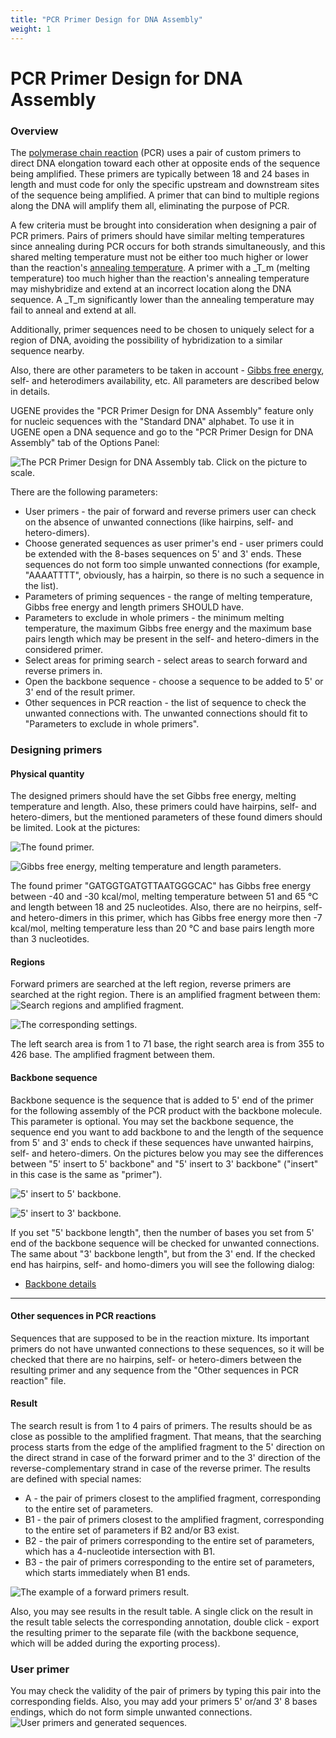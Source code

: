 ```yaml
---
title: "PCR Primer Design for DNA Assembly"
weight: 1
---
```



# PCR Primer Design for DNA Assembly

### Overview

The [polymerase chain reaction](https://en.wikipedia.org/wiki/Polymerase_chain_reaction) (PCR) uses a pair of custom primers to direct DNA elongation toward each other at opposite ends of the sequence being amplified. These primers are typically between 18 and 24 bases in length and must code for only the specific upstream and downstream sites of the sequence being amplified. A primer that can bind to multiple regions along the DNA will amplify them all, eliminating the purpose of PCR.

A few criteria must be brought into consideration when designing a pair of PCR primers. Pairs of primers should have similar melting temperatures since annealing during PCR occurs for both strands simultaneously, and this shared melting temperature must not be either too much higher or lower than the reaction's [annealing temperature](https://en.wikipedia.org/wiki/Annealing_\(biology\) "Annealing (biology)"). A primer with a _T_m (melting temperature) too much higher than the reaction's annealing temperature may mishybridize and extend at an incorrect location along the DNA sequence. A _T_m significantly lower than the annealing temperature may fail to anneal and extend at all.

Additionally, primer sequences need to be chosen to uniquely select for a region of DNA, avoiding the possibility of hybridization to a similar sequence nearby.

Also, there are other parameters to be taken in account - [Gibbs free energy](https://en.wikipedia.org/wiki/Gibbs_free_energy), self- and heterodimers availability, etc. All parameters are described below in details.

UGENE provides the "PCR Primer Design for DNA Assembly" feature only for nucleic sequences with the "Standard DNA" alphabet. To use it in UGENE open a DNA sequence and go to the "PCR Primer Design for DNA Assembly" tab of the Options Panel:

![The PCR Primer Design for DNA Assembly tab. Click on the picture to scale.](/images/71958581/71958602.png "The PCR Primer Design for DNA Assembly tab. Click on the picture to scale.")

There are the following parameters:

*   User primers - the pair of forward and reverse primers user can check on the absence of unwanted connections (like hairpins, self- and hetero-dimers).
*   Choose generated sequences as user primer's end - user primers could be extended with the 8-bases sequences on 5' and 3' ends. These sequences do not form too simple unwanted connections (for example, "AAAATTTT", obviously, has a hairpin, so there is no such a sequence in the list).
*   Parameters of priming sequences - the range of melting temperature, Gibbs free energy and length primers SHOULD have.
*   Parameters to exclude in whole primers - the minimum melting temperature, the maximum Gibbs free energy and the maximum base pairs length which may be present in the self- and hetero-dimers in the considered primer.
*   Select areas for priming search - select areas to search forward and reverse primers in.
*   Open the backbone sequence - choose a sequence to be added to 5' or 3' end of the result primer.
*   Other sequences in PCR reaction - the list of sequence to check the unwanted connections with. The unwanted connections should fit to "Parameters to exclude in whole primers".

### Designing primers

#### Physical quantity

The designed primers should have the set Gibbs free energy, melting temperature and length. Also, these primers could have hairpins, self- and hetero-dimers, but the mentioned parameters of these found dimers should be limited. Look at the pictures:

![The found primer.](/images/71958581/71958623.png "The found primer.")



![Gibbs free energy, melting temperature and length parameters.](/images/71958581/71958624.png "Gibbs free energy, melting temperature and length parameters.")

The found primer "GATGGTGATGTTAATGGGCAC" has Gibbs free energy between -40 and -30 kcal/mol, melting temperature between 51 and 65 °C and length between 18 and 25 nucleotides. Also, there are no heirpins, self- and hetero-dimers in this primer, which has Gibbs free energy more then -7 kcal/mol, melting temperature less than 20 °C and base pairs length more than 3 nucleotides.

#### Regions

Forward primers are searched at the left region, reverse primers are searched at the right region. There is an amplified fragment between them:![Search regions and amplified fragment.](/images/71958581/71958628.png "Search regions and amplified fragment.")

![The corresponding settings.](/images/71958581/71958629.png "The corresponding settings.")

The left search area is from 1 to 71 base, the right search area is from 355 to 426 base. The amplified fragment between them.

#### Backbone sequence

Backbone sequence is the sequence that is added to 5' end of the primer for the following assembly of the PCR product with the backbone molecule. This parameter is optional. You may set the backbone sequence, the sequence end you want to add backbone to and the length of the sequence from 5' and 3' ends to check if these sequences have unwanted hairpins, self- and hetero-dimers. On the pictures below you may see the differences between "5' insert to 5' backbone" and "5' insert to 3' backbone" ("insert" in this case is the same as "primer").

![5' insert to 5' backbone.](/images/71958581/71958631.jpg "5' insert to 5' backbone.")

![5' insert to 3' backbone.](/images/71958581/71958632.jpg "5' insert to 3' backbone.")

If you set "5' backbone length", then the number of bases you set from 5' end of the backbone sequence will be checked for unwanted connections. The same about "3' backbone length", but from the 3' end. If the checked end has hairpins, self- and homo-dimers you will see the following dialog:

*   [Backbone details](backbone-details.md)


----------------------------------------------------------

#### Other sequences in PCR reactions



Sequences that are supposed to be in the reaction mixture. Its important primers do not have unwanted connections to these sequences, so it will be checked that there are no hairpins, self- or hetero-dimers between the resulting primer and any sequence from the "Other sequences in PCR reaction" file.

#### Result

The search result is from 1 to 4 pairs of primers. The results should be as close as possible to the amplified fragment. That means, that the searching process starts from the edge of the amplified fragment to the 5' direction on the direct strand in case of the forward primer and to the 3' direction of the reverse-complementary strand in case of the reverse primer. The results are defined with special names:

*   A - the pair of primers closest to the amplified fragment, corresponding to the entire set of parameters.
*   B1 - the pair of primers closest to the amplified fragment, corresponding to the entire set of parameters if B2 and/or B3 exist.
*   B2 - the pair of primers corresponding to the entire set of parameters, which has a 4-nucleotide intersection with B1.
*   B3 - the pair of primers corresponding to the entire set of parameters, which starts immediately when B1 ends.

![The example of a forward primers result.](/images/71958581/71958651.png "The example of a forward primers result.")

Also, you may see results in the result table. A single click on the result in the result table selects the corresponding annotation, double click - export the resulting primer to the separate file (with the backbone sequence, which will be added during the exporting process).

### User primer

You may check the validity of the pair of primers by typing this pair into the corresponding fields. Also, you may add your primers 5' or/and 3' 8 bases endings, which do not form simple unwanted connections.
![User primers and generated sequences.](/images/71958581/71958657.png "User primers and generated sequences.")
